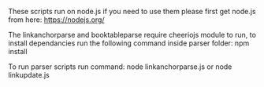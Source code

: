 These scripts run on node.js if you need to use them please first get node.js from here: https://nodejs.org/

The linkanchorparse and booktableparse require cheeriojs module to run, to install dependancies run the following command inside parser folder:
npm install

To run parser scripts run command:
node linkanchorparse.js <directory> <output>
or
node linkupdate.js <iod directory> <linkanchorinput> <outputdirectory>